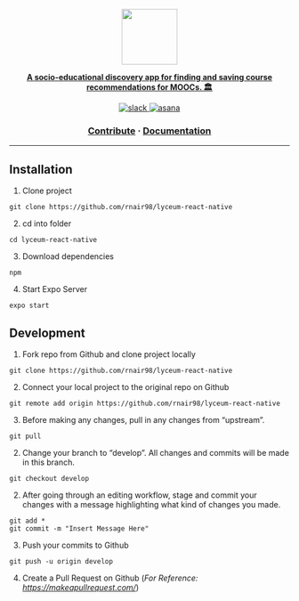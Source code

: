 <a href="https://www.google.com"><p align="center">
<img height=100 src="https://previews.dropbox.com/p/thumb/ABMTffxWwUXXY6KeftsT1VijXF4vWomjl2W8qBHZtW69c_gn6wXsf7d_M3A0AY5RtNWkGqGDRNModRtQnaXdjrzFkIPzKSi26cyqYk8C7BFUpX3ONihlaXFoQTZT1ASlbYYb8xaPCWCFeQNoQ5tAJwp4NRcyajwdqmQGMBHQzheHAtpqkqOGFPmKDBUlXqtHqPSbFBgZQreSKgqRwYndjgQw_LFyN4uN-eSPJcKI8KN8q5COLb4BCFYbCqKMlnz0wBLYfQvKxEekFrq-zS9z4Jj9mE7cqwDc8mIqIXEku3P3n1eJyQYNLTjokENVhtdhYQ86KKfEmWycluz_aSPlAxziEboPRV3iU_SVly1APhJg-Q/p.jpeg?fv_content=true&size_mode=5"/>
<p align="center">
  <strong>A socio-educational discovery app for finding and saving course recommendations for MOOCs. 🏛 </strong>
</p>
<p align="center">
  <a href="https://join.slack.com/t/lyceum-app/signup">
    <img src="https://img.shields.io/badge/Slack-%40lyceum--app%2FLYCEUM-informational" alt="slack" />
  </a>
  <a href="https://app.asana.com/share/umich/cis-375-final-project-team-i/939514425027676/8840abf1061e76e21821495b4b4aa93e">
    <img src="https://img.shields.io/badge/Asana-project%20management-critical" alt="asana"/>
  </a>
</p>

<h3 align="center">
  <a href="https://www.google.com">Contribute</a>
  <span> · </span>
  <a href="https://www.google.com">Documentation</a>
</h3>

---

## Installation

1. Clone project

```
git clone https://github.com/rnair98/lyceum-react-native
```

2. cd into folder

```
cd lyceum-react-native
```

3. Download dependencies

```
npm
```

4. Start Expo Server

```
expo start
```

## Development

1. Fork repo from Github and clone project locally

```
git clone https://github.com/rnair98/lyceum-react-native
```

2. Connect your local project to the original repo on Github

```
git remote add origin https://github.com/rnair98/lyceum-react-native
```

3. Before making any changes, pull in any changes from “upstream”.

```
git pull
```

2. Change your branch to “develop”. All changes and commits will be made in this branch.

```
git checkout develop
```

2. After going through an editing workflow, stage and commit your changes with a message highlighting what kind of changes you made.

```
git add *
git commit -m "Insert Message Here"
```

3. Push your commits to Github

```
git push -u origin develop
```

4. Create a Pull Request on Github (*For Reference: https://makeapullrequest.com/*) 
